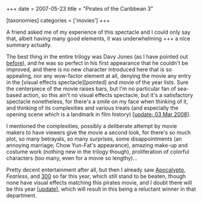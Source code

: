 +++
date = 2007-05-23
title = "Pirates of the Caribbean 3"

[taxonomies]
categories = ['movies']
+++

A friend asked me of my experience of this spectacle and I could only
say that, albeit having many good elements, it was underwhelming +++ a
nice summary actually.

The best thing in the entire trilogy was Davy Jones (as I have pointed
out [before]), and he was so perfect in his first appearance that he
couldn\'t be improved, and there is no new character introduced here
that is so appealing, nor any wow-factor element at all, denying the
movie any entry in the \[visual effects spectacle\]\[pointed\] and movie
of the year lists. Sure the centerpiece of the movie raises bars, but
I\'m no particular fan of sea-based action, so this ain\'t no visual
effects spectacle, but it\'s a satisfactory spectacle nonetheless, for
there\'s a smile on my face when thinking of it, and thinking of its
complexities and various treats (and especially the opening scene which
is a landmark in film history) \[[update: 03 Mar 2008]\].

I mentioned the complexities, possibly a deliberate attempt by movie
makers to have viewers give the movie a second look, for there\'s so
much plot, so many betrayals, so many surprises, some disappointments
(an annoying marriage; Chow Yun-Fat\'s appearance), amazing make-up and
costume work (nothing new in the trilogy though), proliferation of
colorful characters (too many, even for a movie so lengthy)\...

Pretty decent entertainment after all, but then I already saw
[Apocalypto], *Fearless*, and [300] so far this year, which still stand
to be beaten, though none have visual effects matching this pirates
movie, and I doubt there will be this year \[[update]\], which will
result in this being a reluctant winner in that department.

  [before]: http://tshepang.net/davey-jones-vs-kong
  [update: 03 Mar 2008]: http://tshepang.net/revisiting-pirates-of-the-caribbean-3
  [Apocalypto]: http://tshepang.net/apocalypto-2006
  [300]: http://tshepang.net/300-the-visual-masterpiece-pulp-fiction-the-ex-masterpiece
  [update]: http://tshepang.net/transformers-2007

